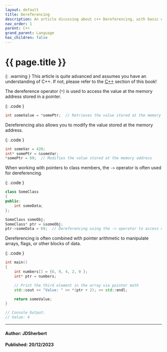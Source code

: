 ```yaml
---
layout: default
title: Dereferencing
description: An article dicussing about c++ Dereferencing, with basic examples.
nav_order: 1
parent: C++
grand_parent: Language
has_children: false
---
```


{{ page.title }}
======================

{: .warning } 
This article is quite advanced and assumes you have an understanding of C++.
If not, please refer to the [C++](/docs/Language/C++/C++.html) section of this book!

The dereference operator (`*`) is used to access the value at the memory address stored in a pointer.

{: .code }
```cpp
int someValue = *somePtr;  // Retrieves the value stored at the memory address 
```

Dereferencing also allows you to modify the value stored at the memory address.

{: .code }
```cpp
int someVar = 420;
int* somePtr = &someVar;
*somePtr = 69;  // Modifies the value stored at the memory address
```

When working with pointers to class members, the `->` operator is often used for dereferencing.

{: .code }
```cpp
class SomeClass 
{
public:
    int someData;
};

SomeClass someObj;
SomeClass* ptr = &someObj;
ptr->someData = 69;  // Dereferencing using the -> operator to access class member
```

Dereferencing is often combined with pointer arithmetic to manipulate arrays, flags, or other blocks of data.

{: .code }
```cpp
int main() 
{
    int numbers[] = {6, 9, 4, 2, 0 };
    int* ptr = numbers;

    // Print the third element in the array via pointer math
    std::cout << "Value: " << *(ptr + 2); << std::endl;

    return someValue;
}

// Console Output: 
// Value: 4
```

---

#### Author: JDSherbert
#### Published: 20/12/2023